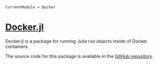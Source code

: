 ```@meta
CurrentModule = Docker
```

# [Docker.jl](https://github.com/JuliaContainerization/Docker.jl)

Docker.jl is a package for running Julia `Cmd` objects inside of Docker containers.

The source code for this package is available in the
[GitHub repository](https://github.com/JuliaContainerization/Docker.jl).
